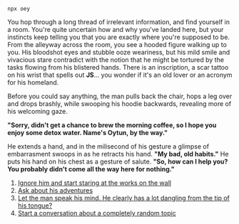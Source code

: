 `npx oey`

  You hop through a long thread of irrelevant information, and find yourself in a room. You're quite uncertain how and why you've landed here, but your instincts keep telling you that you are exactly where you're supposed to be. From the alleyway across the room, you see a hooded figure walking up to you. His bloodshot eyes and stubble ooze weariness, but his mild smile and vivacious stare contradict with the notion that he might be tortured by the tasks flowing from his blistered hands. There is an inscription, a scar tattoo on his wrist that spells out **JS**... you wonder if it's an old lover or an acronym for his homeland.
  
  Before you could say anything, the man pulls back the chair, hops a leg over and drops brashly, while swooping his hoodie backwards, revealing more of his welcoming gaze.
  
  **"Sorry, didn't get a chance to brew the morning coffee, so I hope you enjoy some detox water. Name's Oytun, by the way."**
  
  He extends a hand, and in the milisecond of his gesture a glimpse of embarrasment swoops in as he retracts his hand. **"My bad, old habits."** He puts his hand on his chest as a gesture of salute. **"So, how can I help you? You probably didn't come all the way here for nothing."**
  
1. [Ignore him and start staring at the works on the wall](https://github.com/oytuneyucel)
2. [Ask about his adventures](https://linkedin.com/in/oytuneyucel)
3. [Let the man speak his mind. He clearly has a lot dangling from the tip of his tongue?](https://twitter.com/oytuneyucel)
4. [Start a conversation about a completely random topic](mailto:oytuneyucel@gmail.com)

